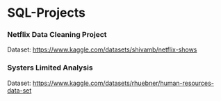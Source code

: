 # SQL-Projects

### Netflix Data Cleaning Project
Dataset: https://www.kaggle.com/datasets/shivamb/netflix-shows

### Systers Limited Analysis
Dataset: https://www.kaggle.com/datasets/rhuebner/human-resources-data-set
